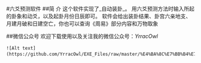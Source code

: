 #六爻预测软件
##简  介
    这个软件实现了_自动装卦_。
    用六爻预测方法时输入所起的卦象和动爻，以及起卦月份日辰即可。
    软件会给出装卦结果、卦宫六亲地支、月建月破和日建空亡，你也可以查询《周易》部分内容和万物取象

##微信公众号
    欢迎下载使用以及关注我的微信公众号：*YrracOwl*

    ![Alt text](https://github.com/YrracOwl/EXE_Files/raw/master/%E4%BA%8C%E7%BB%B4%E7%A0%81.jpg)

